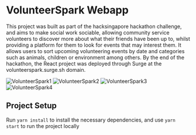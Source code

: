 # VolunteerSpark Webapp

This project was built as part of the hacksingapore hackathon challenge, and aims to make social work sociable, allowing community service volunteers to discover more about what their friends have been up to, whilst providing a platform for them to look for events that may interest them. It allows users to sort upcoming volunteering events by date and categories such as animals, children or environment among others. By the end of the hackathon, the React project was deployed through Surge at the volunteerspark.surge.sh domain.

![VolunteerSpark1](https://github.com/kahkoii/hacksingapore2024/assets/33172738/30554c8b-e83e-4a43-a9ac-ebc97df44814)
![VolunteerSpark2](https://github.com/kahkoii/hacksingapore2024/assets/33172738/b8f901d1-0569-42ec-a636-f09e8403626c)
![VolunteerSpark3](https://github.com/kahkoii/hacksingapore2024/assets/33172738/9ab54b03-0636-487c-988d-1ded67243b8b)
![VolunteerSpark4](https://github.com/kahkoii/hacksingapore2024/assets/33172738/cee0f3ad-3df2-4661-8cc4-d0bef6872771)


## Project Setup

Run `yarn install` to install the necessary dependencies, and use `yarn start` to run the project locally
